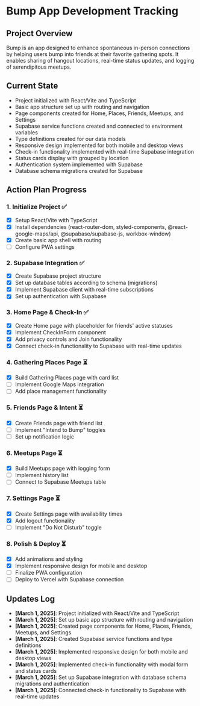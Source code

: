 # Bump App Development Tracking

## Project Overview
Bump is an app designed to enhance spontaneous in-person connections by helping users bump into friends at their favorite gathering spots. It enables sharing of hangout locations, real-time status updates, and logging of serendipitous meetups.

## Current State
- Project initialized with React/Vite and TypeScript
- Basic app structure set up with routing and navigation
- Page components created for Home, Places, Friends, Meetups, and Settings
- Supabase service functions created and connected to environment variables
- Type definitions created for our data models
- Responsive design implemented for both mobile and desktop views
- Check-in functionality implemented with real-time Supabase integration
- Status cards display with grouped by location
- Authentication system implemented with Supabase
- Database schema migrations created for Supabase

## Action Plan Progress

### 1. Initialize Project ✅
- [x] Setup React/Vite with TypeScript
- [x] Install dependencies (react-router-dom, styled-components, @react-google-maps/api, @supabase/supabase-js, workbox-window)
- [x] Create basic app shell with routing
- [ ] Configure PWA settings

### 2. Supabase Integration ✅
- [x] Create Supabase project structure
- [x] Set up database tables according to schema (migrations)
- [x] Implement Supabase client with real-time subscriptions
- [x] Set up authentication with Supabase

### 3. Home Page & Check-In ✅
- [x] Create Home page with placeholder for friends' active statuses
- [x] Implement CheckInForm component
- [x] Add privacy controls and Join functionality
- [x] Connect check-in functionality to Supabase with real-time updates

### 4. Gathering Places Page ⏳
- [x] Build Gathering Places page with card list
- [ ] Implement Google Maps integration
- [ ] Add place management functionality

### 5. Friends Page & Intent ⏳
- [x] Create Friends page with friend list
- [ ] Implement "Intend to Bump" toggles
- [ ] Set up notification logic

### 6. Meetups Page ⏳
- [x] Build Meetups page with logging form
- [ ] Implement history list
- [ ] Connect to Supabase Meetups table

### 7. Settings Page ⏳
- [x] Create Settings page with availability times
- [x] Add logout functionality
- [ ] Implement "Do Not Disturb" toggle

### 8. Polish & Deploy ⏳
- [x] Add animations and styling
- [x] Implement responsive design for mobile and desktop
- [ ] Finalize PWA configuration
- [ ] Deploy to Vercel with Supabase connection

## Updates Log
- **[March 1, 2025]**: Project initialized with React/Vite and TypeScript
- **[March 1, 2025]**: Set up basic app structure with routing and navigation
- **[March 1, 2025]**: Created page components for Home, Places, Friends, Meetups, and Settings
- **[March 1, 2025]**: Created Supabase service functions and type definitions
- **[March 1, 2025]**: Implemented responsive design for both mobile and desktop views
- **[March 1, 2025]**: Implemented check-in functionality with modal form and status cards
- **[March 1, 2025]**: Set up Supabase integration with database schema migrations and authentication
- **[March 1, 2025]**: Connected check-in functionality to Supabase with real-time updates